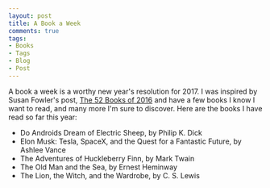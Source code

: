 ```yaml
---
layout: post
title: A Book a Week 
comments: true
tags:
- Books 
- Tags
- Blog
- Post
---
```


A book a week is a worthy new year's resolution for 2017. I was inspired by Susan Fowler's post, [The 52 Books of 2016](https://www.susanjfowler.com/blog/2016/12/12/the-52-books-of-2016) and have a few books I know I want to read, and many more I'm sure to discover. Here are the books I have read so far this year:

* Do Androids Dream of Electric Sheep, by Philip K. Dick
* Elon Musk: Tesla, SpaceX, and the Quest for a Fantastic Future, by Ashlee Vance
* The Adventures of Huckleberry Finn, by Mark Twain
* The Old Man and the Sea, by Ernest Heminway
* The Lion, the Witch, and the Wardrobe, by C. S. Lewis
